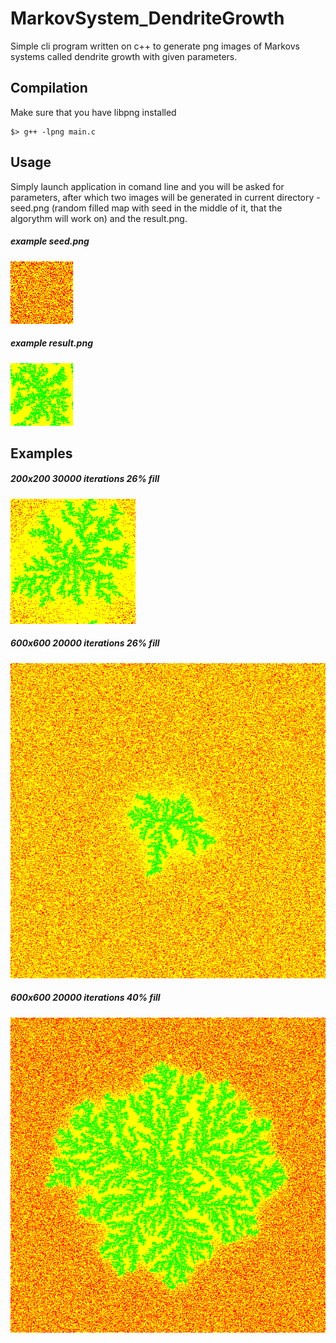 # MarkovSystem_DendriteGrowth
Simple cli program written on c++ to generate png images of Markovs systems called dendrite growth with given parameters.
## Compilation
Make sure that you have libpng installed
```
$> g++ -lpng main.c
```
## Usage
Simply launch application in comand line and you will be asked for parameters, after which two images will be generated in current directory - seed.png (random filled map with seed in the middle of it, that the algorythm will work on) and the result.png.
##### example seed.png
![seed](seed.png)
##### example result.png
![result](result.png)
## Examples 
##### 200x200 30000 iterations 26% fill
![200x200 30000 iterations 26% fill example](result200-30k(26percent).png)
##### 600x600 20000 iterations 26% fill
![600x600 20000 iterations 26% fill example](result600-20k(26percent).png)
##### 600x600 20000 iterations 40% fill
![600x600 20000 iterations 40% fill example](result600-20k(40percent).png)

